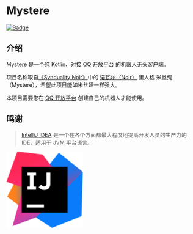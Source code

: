 # Mystere

[![Badge](https://img.shields.io/badge/OneBot-11-black)](https://github.com/botuniverse/onebot-11)

## 介绍

Mystere 是一个纯 Kotlin、对接 [QQ 开放平台](https://q.qq.com) 的机器人无头客户端。

项目名称取自[《Synduality Noir》](https://synduality-noir.com/)中的 [诺瓦尔（Noir）](https://zh.moegirl.org.cn/%E8%AF%BA%E7%93%A6%E5%B0%94) 里人格 米丝缇（Mystere），希望此项目能如米丝媂一样强大。

本项目需要您在 [QQ 开放平台](https://q.qq.com) 创建自己的机器人才能使用。

## 鸣谢

> [IntelliJ IDEA](https://zh.wikipedia.org/zh-hans/IntelliJ_IDEA) 是一个在各个方面都最大程度地提高开发人员的生产力的 IDE，适用于 JVM 平台语言。

[<img src="https://raw.githubusercontent.com/JetBrains/logos/master/web/intellij-idea/intellij-idea.svg" width="200"/>](https://www.jetbrains.com/?from=mirai)
